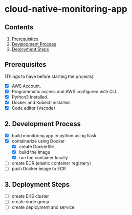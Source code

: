 # cloud-native-monitoring-app

## Contents

1. [Prerequisites](#prerequisites)
2. [Development Process](#1-development-process)
3. [Deployment Steps](#3-deployment-steps)

## **Prerequisites**

(Things to have before starting the projects)

- [x]  AWS Account.
- [x]  Programmatic access and AWS configured with CLI.
- [x]  Python3 Installed.
- [x]  Docker and Kubectl installed.
- [x]  Code editor (Vscode)

## 2. Development Process

- [x] build monitoring app in python using flask
- [x] containerize using Docker
    - [x] create Dockerfile
    - [x] build the image
    - [x] run the container locally
- [ ] create ECR (elastic container registery)
- [ ] push Docker image to ECR

## 3. Deployment Steps

- [ ] create EKS cluster
- [ ] create node group
- [ ] create deployment and service